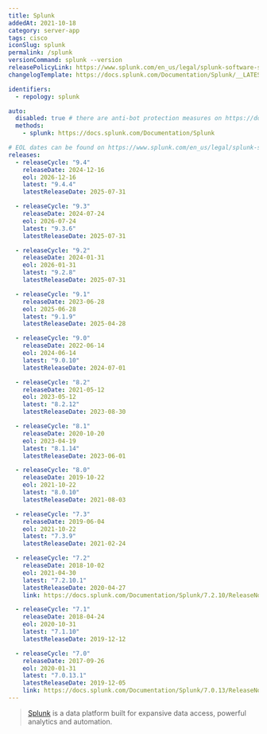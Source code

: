 ```yaml
---
title: Splunk
addedAt: 2021-10-18
category: server-app
tags: cisco
iconSlug: splunk
permalink: /splunk
versionCommand: splunk --version
releasePolicyLink: https://www.splunk.com/en_us/legal/splunk-software-support-policy.html
changelogTemplate: https://docs.splunk.com/Documentation/Splunk/__LATEST__/ReleaseNotes/MeetSplunk

identifiers:
  - repology: splunk

auto:
  disabled: true # there are anti-bot protection measures on https://docs.splunk.com
  methods:
    - splunk: https://docs.splunk.com/Documentation/Splunk

# EOL dates can be found on https://www.splunk.com/en_us/legal/splunk-software-support-policy.html.
releases:
  - releaseCycle: "9.4"
    releaseDate: 2024-12-16
    eol: 2026-12-16
    latest: "9.4.4"
    latestReleaseDate: 2025-07-31

  - releaseCycle: "9.3"
    releaseDate: 2024-07-24
    eol: 2026-07-24
    latest: "9.3.6"
    latestReleaseDate: 2025-07-31

  - releaseCycle: "9.2"
    releaseDate: 2024-01-31
    eol: 2026-01-31
    latest: "9.2.8"
    latestReleaseDate: 2025-07-31

  - releaseCycle: "9.1"
    releaseDate: 2023-06-28
    eol: 2025-06-28
    latest: "9.1.9"
    latestReleaseDate: 2025-04-28

  - releaseCycle: "9.0"
    releaseDate: 2022-06-14
    eol: 2024-06-14
    latest: "9.0.10"
    latestReleaseDate: 2024-07-01

  - releaseCycle: "8.2"
    releaseDate: 2021-05-12
    eol: 2023-05-12
    latest: "8.2.12"
    latestReleaseDate: 2023-08-30

  - releaseCycle: "8.1"
    releaseDate: 2020-10-20
    eol: 2023-04-19
    latest: "8.1.14"
    latestReleaseDate: 2023-06-01

  - releaseCycle: "8.0"
    releaseDate: 2019-10-22
    eol: 2021-10-22
    latest: "8.0.10"
    latestReleaseDate: 2021-08-03

  - releaseCycle: "7.3"
    releaseDate: 2019-06-04
    eol: 2021-10-22
    latest: "7.3.9"
    latestReleaseDate: 2021-02-24

  - releaseCycle: "7.2"
    releaseDate: 2018-10-02
    eol: 2021-04-30
    latest: "7.2.10.1"
    latestReleaseDate: 2020-04-27
    link: https://docs.splunk.com/Documentation/Splunk/7.2.10/ReleaseNotes/MeetSplunk

  - releaseCycle: "7.1"
    releaseDate: 2018-04-24
    eol: 2020-10-31
    latest: "7.1.10"
    latestReleaseDate: 2019-12-12

  - releaseCycle: "7.0"
    releaseDate: 2017-09-26
    eol: 2020-01-31
    latest: "7.0.13.1"
    latestReleaseDate: 2019-12-05
    link: https://docs.splunk.com/Documentation/Splunk/7.0.13/ReleaseNotes/MeetSplunk
---
```


> [Splunk](https://www.splunk.com/) is a data platform built for expansive data access, powerful
> analytics and automation.
